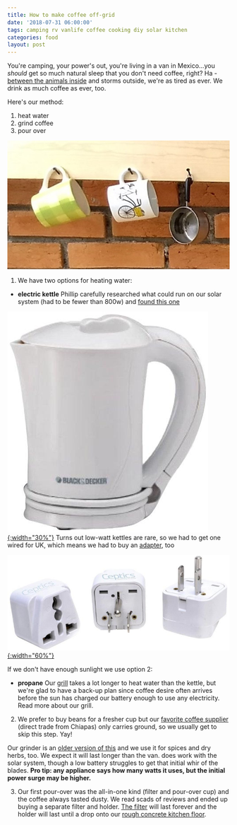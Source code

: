 ```yaml
---
title: How to make coffee off-grid
date: '2018-07-31 06:00:00'
tags: camping rv vanlife coffee cooking diy solar kitchen
categories: food
layout: post
---
```


You're camping, your power's out, you're living in a van in Mexico...you *should* get so much natural sleep that you don't need coffee, right? Ha - [between the animals inside](https://reverdecer.annalisagross.com/2018/07/14/i-sleep-with-six/) and storms outside, we're as tired as ever. We drink as much coffee as ever, too.

Here's our method:

1. heat water
2. grind coffee
3. pour over

![](/images/mugs.jpg)

1. We have two options for heating water: 
* 	**electric kettle** Phillip carefully researched what could run on our solar system (had to be fewer than 800w) and [found this one](https://www.amazon.com/gp/product/B009USKLQQ/ref=as_li_tl?ie=UTF8&tag=annalisa144-20&camp=1789&creative=9325&linkCode=as2&creativeASIN=B009USKLQQ&linkId=7d1278ed0ebcf2b383089b825d8dfebb)

[![](/images/kettle_.jpg){:width="30%"}](/images/kettle.jpg)
Turns out low-watt kettles are rare, so we had to get one wired for UK, which means we had to buy an [adapter](https://www.amazon.com/gp/product/B0080SE6H2/ref=as_li_tl?ie=UTF8&camp=1789&creative=9325&creativeASIN=B0080SE6H2&linkCode=as2&tag=annalisa144-20&linkId=e39918fe1e699565a472c4bd174da83b), too

[![](/images/adapter_.jpg){:width="60%"}](/images/adapter.jpg)

If we don't have enough sunlight we use option 2:
*  **propane** Our [grill](https://www.amazon.com/gp/product/B0078IMV1S/ref=as_li_tl?ie=UTF8&tag=annalisa144-20&camp=1789&creative=9325&linkCode=as2&creativeASIN=B0078IMV1S&linkId=3042e052551918ab9a623b8075f6dbb7) takes a lot longer to heat water than the kettle, but we're glad to have a back-up plan since coffee desire often arrives before the sun has charged our battery enough to use any electricity. Read more about our grill.

2. We prefer to buy beans for a fresher cup but our [favorite coffee supplier](facebook.com/pg/CaFe-de-Gaby-1673228209668570) (direct trade from Chiapas) only carries ground, so we usually get to skip this step. Yay!

Our grinder is an [older version of this](https://www.amazon.com/gp/product/B00005OTXM/ref=as_li_tl?ie=UTF8&tag=annalisa144-20&camp=1789&creative=9325&linkCode=as2&creativeASIN=B00005OTXM&linkId=f459143b0d11642e6bfac679f20e0e0a)  and we use it for spices and dry herbs, too. We expect it will last longer than the van. does work with the solar system, though a low battery struggles to get that initial whir of the blades. **Pro tip: any appliance says how many watts it uses, but the initial power surge may be higher.**

3. Our first pour-over was the all-in-one kind (filter and pour-over cup) and the coffee always tasted dusty. We read scads of reviews and ended up buying a separate filter and holder. [The filter](https://www.amazon.com/gp/product/B01MY7OBSS/ref=as_li_tl?ie=UTF8&tag=annalisa144-20&camp=1789&creative=9325&linkCode=as2&creativeASIN=B01MY7OBSS&linkId=61c604ccddfba66810935b66c61dd8dd) will last forever and the holder will last until a drop onto our [rough concrete kitchen floor](https://reverdecer.annalisagross.com/2018/06/30/rustico/).